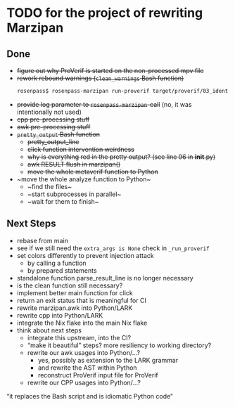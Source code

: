 # TODO for the project of rewriting Marzipan

## Done

* ~~figure out why ProVerif is started on the non-processed mpv file~~
* ~~rework rebound warnings (`clean_warnings` Bash function)~~
  ```bash
  rosenpass$ rosenpass-marzipan run-proverif target/proverif/03_identity_hiding_responder.entry.o.pv target/proverif/03_identity_hiding_responder.entry.log
  ```
* ~~provide log parameter to `rosenpass-marzipan`-call~~ (no, it was intentionally not used)
* ~~cpp pre-processing stuff~~
* ~~awk pre-processing stuff~~
* ~~`pretty_output` Bash function~~
  * ~~pretty_output_line~~
  * ~~click function intervention weirdness~~
  * ~~why is everything red in the pretty output? (see line 96 in __init__.py)~~
  * ~~awk RESULT flush in marzipan()~~
  * ~~move the whole metaverif function to Python~~
* ~move the whole analyze function to Python~
  * ~find the files~
  * ~start subprocesses in parallel~
  * ~wait for them to finish~

## Next Steps

* rebase from main
* see if we still need the `extra_args is None` check in `_run_proverif`
* set colors differently to prevent injection attack
  * by calling a function
  * by prepared statements
* standalone function parse_result_line is no longer necessary
* is the clean function still necessary?
* implement better main function for click
* return an exit status that is meaningful for CI
* rewrite marzipan.awk into Python/LARK
* rewrite cpp into Python/LARK
* integrate the Nix flake into the main Nix flake
* think about next steps
  * integrate this upstream, into the CI?
  * “make it beautiful” steps? more resiliency to working directory?
  * rewrite our awk usages into Python/…?
    * yes, possibly as extension to the LARK grammar
    * and rewrite the AST within Python
    * reconstruct ProVerif input file for ProVerif
  * rewrite our CPP usages into Python/…?


“it replaces the Bash script and is idiomatic Python code”
